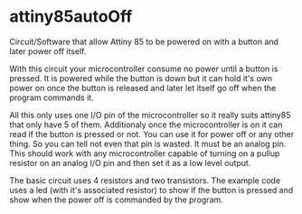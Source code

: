 # attiny85autoOff
Circuit/Software that allow Attiny 85 to be powered on with a button and later power off itself.

With this circuit your microcontroller consume no power until a button is pressed. It is powered while the button is down but it can hold it's own power on once the button is released and later let itself go off when the program commands it.

All this only uses one I/O pin of the microcontroller so it really suits attiny85 that only have 5 of them.
Additionaly once the microcontroller is on it can read if the button is pressed or not. You can use it for power off or any other thing. So you can tell not even that pin is wasted. It must be an analog pin. This should work with any microcontroller capable of turning on a pullup resistor on an analog I/O pin and then set it as a low level output.

The basic circuit uses 4 resistors and two transistors. The example code uses a led (with it's associated resistor) to show if the button is pressed and show when the power off is commanded by the program.
